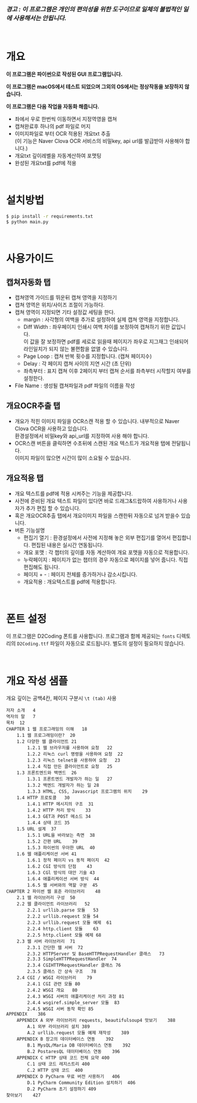 ### *경고 : 이 프로그램은 개인의 편의성을 위한 도구이므로 일체의 불법적인 일에 사용해서는 안됩니다.*

<br />

# 개요
**이 프로그램은 파이썬으로 작성된 GUI 프로그램입니다.**  

**이 프로그램은 macOS에서 테스트 되었으며 그외의 OS에서는 정상작동을 보장하지 않습니다.**  

**이 프로그램은 다음 작업을 자동화 해줍니다.**
- 좌에서 우로 한번씩 이동하면서 지정역영을 캡쳐
- 캡쳐완료후 하나의 pdf 파일로 머지
- 이미지파일로 부터 OCR 적용된 개요txt 추출  
  (이 기능은 Naver Clova OCR 서비스의 비밀key, api url를 발급받아 사용해야 합니다.)
- 개요txt 깊이레벨을 자동계산하여 포맷팅
- 완성된 개요txt를 pdf에 적용

<br />

# 설치방법
```bash
$ pip install -r requirements.txt
$ python main.py
```

<br />

# 사용가이드
## 캡쳐자동화 탭
- 캡쳐영역 가이드를 뛰운뒤 캡쳐 영역을 지정하기
- 캡쳐 영역은 위치/사이즈 조절이 가능하다.
- 캡쳐 영역이 지정되면 기타 설정값 세팅을 한다.  
  - margin : 사각형의 여백을 추가로 설정하여 실제 캡쳐 영역을 지정합니다.
  - Diff Width : 좌우페이지 인쇄시 여백 차이를 보정하여 캡쳐하기 위한 값입니다.  
    이 값을 잘 보정하면 pdf를 세로로 읽을때 페이지가 좌우로 지그재그 인쇄되어 라인일치가 되지 않는 불편함을 없앨 수 있습니다.
  - Page Loop : 캡쳐 반복 횟수를 지정합니다. (캡쳐 페이지수)
  - Delay : 각 페이지 캡쳐 사이의 지연 시간 (초 단위)
  - 좌측부터 : 표지 캡쳐 이후 2페이지 부터 캡쳐 순서를 좌측부터 시작할지 여부를 설정한다.
- File Name : 생성될 캡쳐파일과 pdf 파일의 이름을 작성

## 개요OCR추출 탭
- 개요가 적힌 이미지 파일을 OCR스캔 적용 할 수 있습니다. 내부적으로 Naver Clova OCR을 사용하고 있습니다.  
  환경설정에서 비밀key와 api_url를 지정하여 사용 해야 합니다.
- OCR스캔 버튼을 클릭하면 수초뒤에 스캔된 개요 텍스트가 개요적용 탭에 전달됩니다.  
  이미지 파일이 많으면 시간이 많이 소요될 수 있습니다.

## 개요적용 탭
- 개요 텍스트를 pdf에 적용 시켜주는 기능을 제공합니다.
- 사전에 준비된 개요 텍스트 파일이 있다면 바로 드래그&드랍하여 사용하거나 사용자가 추가 편집 할 수 있습니다.
- 혹은 개요OCR추출 탭에서 개요이미지 파일을 스캔한뒤 자동으로 넘겨 받을수 있습니다.
- 버튼 기능설명 
  - 편집기 열기 : 환경설정에서 사전에 지정해 놓은 외부 편집기를 열어서 편집합니다. 편집된 내용은 실시간 연동됩니다. 
  - 개요 포맷 : 각 챕터의 깊이를 자동 계산하여 개요 포맷을 자동으로 적용합니다. 
  - 누락페이지 : 페이지가 없는 챕터의 경우 자동으로 페이지를 넣어 줍니다. 직접 편집해도 됩니다.
  - 페이지 + - : 페이지 전체를 증가하거나 감소시킵니다.
  - 개요적용 : 개요텍스트를 pdf에 적용합니다.  

<br />

# 폰트 설정
이 프로그램은 D2Coding 폰트를 사용합니다. 
프로그램과 함께 제공되는 `fonts` 디렉토리의 `D2Coding.ttf` 파일이 자동으로 로드됩니다.
별도의 설정이 필요하지 않습니다.  

<br />

# 개요 작성 샘플
개요 깊이는 공백4칸, 페이지 구분시 `\t (tab)` 사용
```plaintext
저자 소개	4
역자의 말	7
목차	12
CHAPTER 1 웹 프로그래밍의 이해	18
    1.1 웹 프로그래밍이란?	20
    1.2 다양한 웹 클라이언트	21
        1.2.1 웹 브라우저를 사용하여 요청	22
        1.2.2 리눅스 curl 명령을 사용하여 요청	22
        1.2.3 리눅스 telnet을 사용하여 요청	23
        1.2.4 직접 만든 클라이언트로 요청	25
    1.3 프론트엔드와 백엔드	26
        1.3.1 프론트엔드 개발자가 하는 일	27
        1.3.2 백엔드 개발자가 하는 일	28
        1.3.3 HTML, CSS, Javascript 프로그램의 위치	29
    1.4 HTTP 프로토콜	30
        1.4.1 HTTP 메시지의 구조	31
        1.4.2 HTTP 처리 방식	33
        1.4.3 GET과 POST 메소드	34
        1.4.4 상태 코드	35
    1.5 URL 설계	37
        1.5.1 URL을 바라보는 측면	38
        1.5.2 간편 URL	39
        1.5.3 파이썬의 우아한 URL	40
    1.6 웹 애플리케이션 서버	41
        1.6.1 정적 페이지 vs 동적 페이지	42
        1.6.2 CGI 방식의 단점	43
        1.6.3 CGl 방식의 대안 기술	43
        1.6.4 애플리케이션 서버 방식	44
        1.6.5 웹 서버와의 역할 구분	45
CHAPTER 2 파이썬 웹 표준 라이브러리	48
    2.1 웹 라이브러리 구성	50
    2.2 웹 클라이언트 라이브러리	52
        2.2.1 urllib.parse 모듈	53
        2.2.2 urllib.request 모듈	54
        2.2.3 urllib.request 모듈 예제	61
        2.2.4 http.client 모듈	63
        2.2.5 http.client 모듈 예제	68
    2.3 웹 서버 라이브러리	71
        2.3.1 간단한 웹 서버	72
        2.3.2 HTTPServer 및 BaseHTTPRequestHandler 클래스	73
        2.3.3 SimpleHTTPRequestHandler	74
        2.3.4 CGIHTTPRequestHandler 클래스	76
        2.3.5 클래스 간 상속 구조	78
    2.4 CGI / WSGI 라이브러리	79
        2.4.1 CGI 관련 모듈	80
        2.4.2 WSGI 개요	80
        2.4.3 WSGI 서버의 애플리케이션 처리 과정	81
        2.4.4 wsgiref.simple_server 모듈	83
        2.4.5 WSGI 서버 동작 확인	85
APPENDIX	386
    APPENDIX A 외부 라이브러리 requests, beautifulsoup4 맛보기	388
        A.1 외부 라이브러리 설치	389
        A.2 urllib.request 모듈 예제 재작성	389
    APPENDIX B 장고의 데이터베이스 연동	392
        B.1 MysQL/Maria DB 데이터베이스 연동	392
        B.2 PostaresQL 데이터베이스 연동	396
    APPENDIX C HTTP 상태 코드 전체 요약	400
        C.1 상태 코드 레지스트리	400
        C.2 HTTP 상태 코드	400
    APPENDIX D PyCharm 무료 버전 사용하기	406
        D.1 PyCharm Community Edition 설치하기	406
        D.2 PyCharm 초기 설정하기	409
찾아보기	427
```